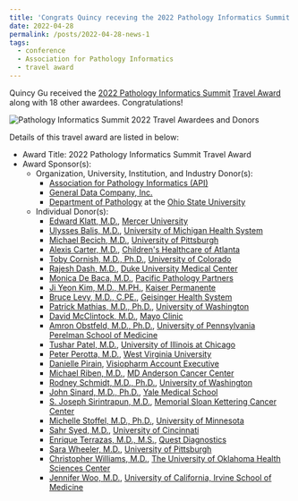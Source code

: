 ```yaml
---
title: 'Congrats Quincy receving the 2022 Pathology Informatics Summit Travel Award'
date: 2022-04-28
permalink: /posts/2022-04-28-news-1
tags:
  - conference
  - Association for Pathology Informatics
  - travel award
---
```


Quincy Gu received the [2022 Pathology Informatics Summit](https://www.pathologyinformatics.org/pathology-informatics-summit) [Travel Award](https://www.pathologyinformatics.org/travel-awardees-2022) along with 18 other awardees. Congratulations!

![Pathology Informatics Summit 2022 Travel Awardees and Donors](images/pi_summit_22.png)

Details of this travel award are listed in below:
  * Award Title: 2022 Pathology Informatics Summit Travel Award
  * Award Sponsor(s): 
    * Organization, University, Institution, and Industry Donor(s): 
      * [Association for Pathology Informatics (API)](https://www.pathologyinformatics.org)
      * [General Data Company, Inc.](https://www.general-data.com)
      * [Department of Pathology](https://pathology.osu.edu) at the [Ohio State University](https://www.osu.edu)
    * Individual Donor(s):
      * [Edward Klatt, M.D.](https://medicine.mercer.edu/faculty/directory/edward-klatt/), [Mercer University](https://www.mercer.edu)
      * [Ulysses Balis, M.D.](https://www.uofmhealth.org/profile/1464/ulysses-gregory-john-balis-md), [University of Michigan Health System](https://www.uofmhealth.org)
      * [Michael Becich, M.D.](https://www.dbmi.pitt.edu/person/michael-j-becich-md-phd), [University of Pittsburgh](https://www.pitt.edu)
      * [Alexis Carter, M.D.](https://www.choa.org/doctors/alexis-byrne-carter), [Children's Healthcare of Atlanta](https://www.choa.org)
      * [Toby Cornish, M.D., Ph.D.](https://som.ucdenver.edu/Profiles/Faculty/Profile/23945), [University of Colorado](http://www.cu.edu/regents/)
      * [Rajesh Dash, M.D.](https://www.dukehealth.org/find-doctors-physicians/rajesh-c-dash-md), [Duke University Medical Center](https://www.dukehealth.org)
      * [Monica De Baca, M.D.](http://www.pacificpathologypartners.com/profiles/pathologist/monica-e-de-baca-md-pathologist), [Pacific Pathology Partners](http://www.pacificpathologypartners.com)
      * [Ji Yeon Kim, M.D., M.PH.](https://healthy.kaiserpermanente.org/southern-california/physicians/jiyeon-kim-0014909), [Kaiser Permanente](https://healthy.kaiserpermanente.org/southern-california/front-door)
      * [Bruce Levy, M.D., C.PE.](https://www.geisinger.edu/research/research-at-geisinger/find-an-investigator/2018/04/04/13/27/bruce-levy), [Geisinger Health System](https://www.geisinger.edu/research)
      * [Patrick Mathias, M.D., Ph.D.](https://www.uwmedicine.org/bios/patrick-mathias), [University of Washington](https://www.washington.edu)
      * [David McClintock, M.D.](https://www.linkedin.com/in/david-mcclintock-78a82676/), [Mayo Clinic](https://www.mayoclinic.org)
      * [Amron Obstfeld, M.D., Ph.D.](http://pathology.med.upenn.edu/department/people/267/amrom-obstfeld), [University of Pennsylvania Perelman School of Medicine](https://www.med.upenn.edu)
      * [Tushar Patel, M.D.](https://pathology.uic.edu/directory/tushar-patel-md/), [University of Illinois at Chicago](https://www.uic.edu)
      * [Peter Perotta, M.D.](https://directory.hsc.wvu.edu/Profile/31313), [West Virginia University](https://www.wvu.edu)
      * [Danielle Pirain](https://www.linkedin.com/in/danielle-deroy-pirain-mt-ascp-3824728a/), [Visiopharm Account Executive](https://visiopharm.com)
      * [Michael Riben, M.D.](https://faculty.mdanderson.org/profiles/michael_riben.html), [MD Anderson Cancer Center](https://www.mdanderson.org/?_ga=2.179532653.81711013.1651191303-1176538413.1651191303)
      * [Rodney Schmidt, M.D., Ph.D.](https://dlmp.uw.edu/faculty/schmidt), [University of Washington](https://www.washington.edu)
      * [John Sinard, M.D., Ph.D.](https://medicine.yale.edu/profile/john_sinard/), [Yale Medical School](https://medicine.yale.edu)
      * [S. Joseph Sirintrapun, M.D.](https://www.mskcc.org/cancer-care/doctors/sahussapont-sirintrapun), [Memorial Sloan Kettering Cancer Center](https://www.mskcc.org)
      * [Michelle Stoffel, M.D., Ph.D.](https://med.umn.edu/bio/lab-med-and-pathology-faculty/michelle-stoffel), [University of Minnesota](https://twin-cities.umn.edu)
      * [Sahr Syed, M.D.](https://researchdirectory.uc.edu/p/ahmadsy), [University of Cincinnati](https://www.uc.edu)
      * [Enrique Terrazas, M.D., M.S.](https://www.questdiagnostics.com/healthcare-professionals/clinical-experts-education/clinical-experts/e-terrazas), [Quest Diagnostics](https://www.questdiagnostics.com)
      * [Sara Wheeler, M.D.](https://path.upmc.edu/personnel/Faculty/Wheeler.htm), [University of Pittsburgh](https://www.pitt.edu)
      * [Christopher Williams, M.D.](https://www.linkedin.com/in/chris-williams-5045774/), [The University of Oklahoma Health Sciences Center](https://www.ou.edu/admissions/academics/hsc)
      * [Jennifer Woo, M.D.](http://www.ucihealth.org/find-a-doctor/w/jennifer-s-woo), [University of California, Irvine School of Medicine](http://www.ucihealth.org)